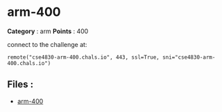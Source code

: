 # arm-400

**Category** : arm
**Points** : 400

connect to  the challenge at: 

``remote("cse4830-arm-400.chals.io", 443, ssl=True, sni="cse4830-arm-400.chals.io")``

## Files : 
 - [arm-400](./arm-400)


